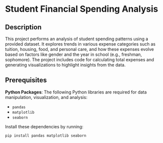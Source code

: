 # Student Financial Spending Analysis

## Description
This project performs an analysis of student spending patterns using a provided dataset. It explores trends in various expense categories such as tuition, housing, food, and personal care, and how 
these expenses evolve based on factors like gender and the year in school (e.g., freshman, sophomore). The project includes code for calculating total expenses and generating visualizations to 
highlight insights from the data.

## Prerequisites

**Python Packages**:
The following Python libraries are required for data manipulation, visualization, and analysis:
   - `pandas`
   - `matplotlib`
   - `seaborn`
     
Install these dependencies by running:
   ```bash
   pip install pandas matplotlib seaborn


